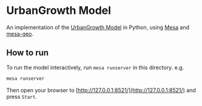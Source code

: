 UrbanGrowth Model
==============

An implementation of the [UrbanGrowth Model](https://github.com/abmgis/abmgis/tree/master/Chapter06-IntegratingABMandGIS/Models/UrbanGrowth) in Python, using [Mesa](https://github.com/projectmesa/mesa) and [mesa-geo](https://github.com/projectmesa/mesa-geo).

## How to run

To run the model interactively, run `mesa runserver` in this directory. e.g.

```bash
mesa runserver
```

Then open your browser to [http://127.0.0.1:8521/](http://127.0.0.1:8521/) and press `Start`.
